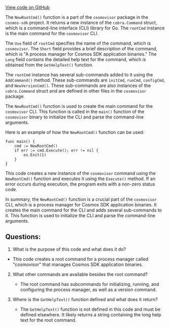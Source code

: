 [View code on GitHub](https://github.com/cosmos/cosmos-sdk/blob/main/tools/cosmovisor/cmd/cosmovisor/root.go)

The `NewRootCmd()` function is a part of the `cosmovisor` package in the `cosmos-sdk` project. It returns a new instance of the `cobra.Command` struct, which is a command-line interface (CLI) library for Go. The `rootCmd` instance is the main command for the `cosmovisor` CLI.

The `Use` field of `rootCmd` specifies the name of the command, which is `cosmovisor`. The `Short` field provides a brief description of the command, which is "A process manager for Cosmos SDK application binaries." The `Long` field contains the detailed help text for the command, which is obtained from the `GetHelpText()` function.

The `rootCmd` instance has several sub-commands added to it using the `AddCommand()` method. These sub-commands are `initCmd`, `runCmd`, `configCmd`, and `NewVersionCmd()`. These sub-commands are also instances of the `cobra.Command` struct and are defined in other files in the `cosmovisor` package.

The `NewRootCmd()` function is used to create the main command for the `cosmovisor` CLI. This function is called in the `main()` function of the `cosmovisor` binary to initialize the CLI and parse the command-line arguments.

Here is an example of how the `NewRootCmd()` function can be used:

```
func main() {
    cmd := NewRootCmd()
    if err := cmd.Execute(); err != nil {
        os.Exit(1)
    }
}
```

This code creates a new instance of the `cosmovisor` command using the `NewRootCmd()` function and executes it using the `Execute()` method. If an error occurs during execution, the program exits with a non-zero status code.

In summary, the `NewRootCmd()` function is a crucial part of the `cosmovisor` CLI, which is a process manager for Cosmos SDK application binaries. It creates the main command for the CLI and adds several sub-commands to it. This function is used to initialize the CLI and parse the command-line arguments.
## Questions: 
 1. What is the purpose of this code and what does it do?
   - This code creates a root command for a process manager called "cosmovisor" that manages Cosmos SDK application binaries.

2. What other commands are available besides the root command?
   - The root command has subcommands for initializing, running, and configuring the process manager, as well as a version command.

3. Where is the `GetHelpText()` function defined and what does it return?
   - The `GetHelpText()` function is not defined in this code and must be defined elsewhere. It likely returns a string containing the long help text for the root command.